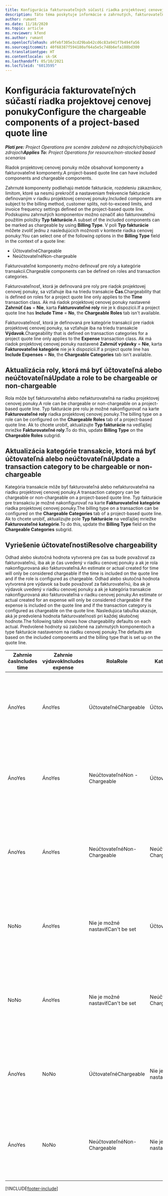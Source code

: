 ```yaml
---
title: Konfigurácia fakturovateľných súčastí riadka projektovej cenovej ponuky
description: Táto téma poskytuje informácie o zahrnutých, fakturovateľných a nefakturovateľných komponentoch v riadkoch projektovej cenovej ponuky.
author: rumant
ms.date: 11/18/2020
ms.topic: article
ms.reviewer: kfend
ms.author: rumant
ms.openlocfilehash: a9febf305e3cd29bab42cd6c83a941f7b494fa56
ms.sourcegitcommit: 40f68387f594180af64a5e5c748b6efa188bd300
ms.translationtype: HT
ms.contentlocale: sk-SK
ms.lasthandoff: 05/10/2021
ms.locfileid: "6013595"
---
```

# <a name="configure-the-chargeable-components-of-a-project-based-quote-line"></a><span data-ttu-id="54d03-103">Konfigurácia fakturovateľných súčastí riadka projektovej cenovej ponuky</span><span class="sxs-lookup"><span data-stu-id="54d03-103">Configure the chargeable components of a project-based quote line</span></span>

<span data-ttu-id="54d03-104">_**Platí pre:** Project Operations pre scenáre založené na zdrojoch/chýbajúcich zdrojoch_</span><span class="sxs-lookup"><span data-stu-id="54d03-104">_**Applies To:** Project Operations for resource/non-stocked based scenarios_</span></span>

<span data-ttu-id="54d03-105">Riadok projektovej cenovej ponuky môže obsahovať komponenty a fakturovateľné komponenty.</span><span class="sxs-lookup"><span data-stu-id="54d03-105">A project-based quote line can have included components and chargeable components.</span></span>

<span data-ttu-id="54d03-106">Zahrnuté komponenty podliehajú metóde fakturácie, rozdeleniu zákazníkov, limitom, ktoré sa nesmú prekročiť a nastaveniam frekvencie fakturácie definovaným v riadku projektovej cenovej ponuky.</span><span class="sxs-lookup"><span data-stu-id="54d03-106">Included components are subject to the billing method, customer splits, not-to-exceed limits, and invoice frequency settings defined on the project-based quote line.</span></span>
<span data-ttu-id="54d03-107">Podskupinu zahrnutých komponentov možno označiť ako fakturovateľnú použitím položky **Typ fakturácie**.</span><span class="sxs-lookup"><span data-stu-id="54d03-107">A subset of the included components can be marked as chargeable by using **Billing Type**.</span></span> <span data-ttu-id="54d03-108">V poli **Typ fakturácie** môžete zvoliť jednu z nasledujúcich možností v kontexte riadka cenovej ponuky:</span><span class="sxs-lookup"><span data-stu-id="54d03-108">You can select one of the following options in the **Billing Type** field in the context of a quote line:</span></span>

   - <span data-ttu-id="54d03-109">Účtovateľné</span><span class="sxs-lookup"><span data-stu-id="54d03-109">Chargeable</span></span>
   - <span data-ttu-id="54d03-110">Neúčtovateľné</span><span class="sxs-lookup"><span data-stu-id="54d03-110">Non-chargeable</span></span>

<span data-ttu-id="54d03-111">Fakturovateľné komponenty možno definovať pre roly a kategórie transakcií.</span><span class="sxs-lookup"><span data-stu-id="54d03-111">Chargeable components can be defined on roles and transaction categories.</span></span>

<span data-ttu-id="54d03-112">Fakturovateľnosť, ktorá je definovaná pre roly pre riadok projektovej cenovej ponuky, sa vzťahuje iba na triedu transakcie **Čas**.</span><span class="sxs-lookup"><span data-stu-id="54d03-112">Chargeability that is defined on roles for a project quote line only applies to the **Time** transaction class.</span></span> <span data-ttu-id="54d03-113">Ak má riadok projektovej cenovej ponuky nastavené **Zahrnúť čas** = **Nie**, karta **Fakturovateľné roly** nie je k dispozícii.</span><span class="sxs-lookup"><span data-stu-id="54d03-113">If a project quote line has **Include Time** = **No**, the **Chargeable Roles** tab isn't available.</span></span>

<span data-ttu-id="54d03-114">Fakturovateľnosť, ktorá je definovaná pre kategórie transakcií pre riadok projektovej cenovej ponuky, sa vzťahuje iba na triedu transakcie **Výdavok**.</span><span class="sxs-lookup"><span data-stu-id="54d03-114">Chargeability that is defined on transaction categories for a project quote line only applies to the **Expense** transaction class.</span></span> <span data-ttu-id="54d03-115">Ak má riadok projektovej cenovej ponuky nastavené **Zahrnúť výdavky** = **Nie**, karta **Fakturovateľné kategórie** nie je k dispozícii.</span><span class="sxs-lookup"><span data-stu-id="54d03-115">If a project quote line has **Include Expenses** = **No**, the **Chargeable Categories** tab isn't available.</span></span>

## <a name="update-a-role-to-be-chargeable-or-non-chargeable"></a><span data-ttu-id="54d03-116">Aktualizácia roly, ktorá má byť účtovateľná alebo neúčtovateľná</span><span class="sxs-lookup"><span data-stu-id="54d03-116">Update a role to be chargeable or non-chargeable</span></span>
<span data-ttu-id="54d03-117">Rola môže byť fakturovateľná alebo nefakturovateľná na riadku projektovej cenovej ponuky.</span><span class="sxs-lookup"><span data-stu-id="54d03-117">A role can be chargeable or non-chargeable on a project-based quote line.</span></span> <span data-ttu-id="54d03-118">Typ fakturácie pre rolu je možné nakonfigurovať na karte **Fakturovateľné roly** riadka projektovej cenovej ponuky.</span><span class="sxs-lookup"><span data-stu-id="54d03-118">The billing type on a role can be configured on the **Chargeable Roles** tab of a project-based quote line.</span></span> <span data-ttu-id="54d03-119">Ak to chcete urobiť, aktualizujte **Typ fakturácie** na vedľajšej mriežke **Fakturovateľné roly**.</span><span class="sxs-lookup"><span data-stu-id="54d03-119">To do this, update **Billing Type** on the **Chargeable Roles** subgrid.</span></span> 

## <a name="update-a-transaction-category-to-be-chargeable-or-non-chargeable"></a><span data-ttu-id="54d03-120">Aktualizácia kategórie transakcie, ktorá má byť účtovateľná alebo neúčtovateľná</span><span class="sxs-lookup"><span data-stu-id="54d03-120">Update a transaction category to be chargeable or non-chargeable</span></span>
<span data-ttu-id="54d03-121">Kategória transakcie môže byť fakturovateľná alebo nefakturovateľná na riadku projektovej cenovej ponuky.</span><span class="sxs-lookup"><span data-stu-id="54d03-121">A transaction category can be chargeable or non-chargeable on a project-based quote line.</span></span> <span data-ttu-id="54d03-122">Typ fakturácie pre transakciu je možné nakonfigurovať na karte **Fakturovateľné kategórie** riadka projektovej cenovej ponuky.</span><span class="sxs-lookup"><span data-stu-id="54d03-122">The billing type on a transaction can be configured on the **Chargeable Categories** tab of a project-based quote line.</span></span> <span data-ttu-id="54d03-123">Ak to chcete urobiť, aktualizujte pole **Typ fakturácie** na vedľajšej mriežke **Fakturovateľné kategórie**.</span><span class="sxs-lookup"><span data-stu-id="54d03-123">To do this, update the **Billing Type** field on the **Chargeable Categories** subgrid.</span></span> 

## <a name="resolve-chargeability"></a><span data-ttu-id="54d03-124">Vyriešenie účtovateľnosti</span><span class="sxs-lookup"><span data-stu-id="54d03-124">Resolve chargeability</span></span>

<span data-ttu-id="54d03-125">Odhad alebo skutočná hodnota vytvorená pre čas sa bude považovať za fakturovateľnú, iba ak je čas uvedený v riadku cenovej ponuky a ak je rola nakonfigurovaná ako fakturovateľná.</span><span class="sxs-lookup"><span data-stu-id="54d03-125">An estimate or actual created for time will only be considered chargeable if the time is included on the quote line and if the role is configured as chargeable.</span></span>
<span data-ttu-id="54d03-126">Odhad alebo skutočná hodnota vytvorená pre výdavok sa bude považovať za fakturovateľnú, iba ak je výdavok uvedený v riadku cenovej ponuky a ak je kategória transakcie nakonfigurovaná ako fakturovateľná v riadku cenovej ponuky.</span><span class="sxs-lookup"><span data-stu-id="54d03-126">An estimate or actual created for an expense will only be considered chargeable if the expense is included on the quote line and if the transaction category is configured as chargeable on the quote line.</span></span> <span data-ttu-id="54d03-127">Nasledujúca tabuľka ukazuje, aká je predvolená hodnota fakturovateľnosti pri každej skutočnej hodnote.</span><span class="sxs-lookup"><span data-stu-id="54d03-127">The following table shows how chargeability defaults on each actual.</span></span> <span data-ttu-id="54d03-128">Predvolené hodnoty sú založené na zahrnutých komponentoch a type fakturácie nastavenom na riadku cenovej ponuky.</span><span class="sxs-lookup"><span data-stu-id="54d03-128">The defaults are based on the included components and the billing type that is set up on the quote line.</span></span>

| <span data-ttu-id="54d03-129">Zahrnie čas</span><span class="sxs-lookup"><span data-stu-id="54d03-129">Includes time</span></span> | <span data-ttu-id="54d03-130">Zahrnie výdavok</span><span class="sxs-lookup"><span data-stu-id="54d03-130">Includes expense</span></span> | <span data-ttu-id="54d03-131">Rola</span><span class="sxs-lookup"><span data-stu-id="54d03-131">Role</span></span> | <span data-ttu-id="54d03-132">Kategória</span><span class="sxs-lookup"><span data-stu-id="54d03-132">Category</span></span> | <span data-ttu-id="54d03-133">Úloha</span><span class="sxs-lookup"><span data-stu-id="54d03-133">Task</span></span> |
| --- | --- | --- | --- | --- |
| <span data-ttu-id="54d03-134">Áno</span><span class="sxs-lookup"><span data-stu-id="54d03-134">Yes</span></span> | <span data-ttu-id="54d03-135">Áno</span><span class="sxs-lookup"><span data-stu-id="54d03-135">Yes</span></span> | <span data-ttu-id="54d03-136">Účtovateľné</span><span class="sxs-lookup"><span data-stu-id="54d03-136">Chargeable</span></span> | <span data-ttu-id="54d03-137">Účtovateľné</span><span class="sxs-lookup"><span data-stu-id="54d03-137">Chargeable</span></span> | <span data-ttu-id="54d03-138">Fakturácia skutočnej hodnoty času: Účtovateľné</span><span class="sxs-lookup"><span data-stu-id="54d03-138">Billing on a time actual: Chargeable</span></span> </br><span data-ttu-id="54d03-139">Typ fakturácie skutočnej hodnoty výdavku: Účtovateľné</span><span class="sxs-lookup"><span data-stu-id="54d03-139">Billing type on an expense actual: Chargeable</span></span> |
| <span data-ttu-id="54d03-140">Áno</span><span class="sxs-lookup"><span data-stu-id="54d03-140">Yes</span></span> | <span data-ttu-id="54d03-141">Áno</span><span class="sxs-lookup"><span data-stu-id="54d03-141">Yes</span></span> | <span data-ttu-id="54d03-142">Neúčtovateľné</span><span class="sxs-lookup"><span data-stu-id="54d03-142">Non - Chargeable</span></span> | <span data-ttu-id="54d03-143">Účtovateľné</span><span class="sxs-lookup"><span data-stu-id="54d03-143">Chargeable</span></span> | <span data-ttu-id="54d03-144">Fakturácia skutočnej hodnoty času: Neúčtovateľné</span><span class="sxs-lookup"><span data-stu-id="54d03-144">Billing on a time actual: Non-Chargeable</span></span> </br><span data-ttu-id="54d03-145">Typ fakturácie skutočnej hodnoty výdavku: Účtovateľné</span><span class="sxs-lookup"><span data-stu-id="54d03-145">Billing type on an expense actual: Chargeable</span></span> |
| <span data-ttu-id="54d03-146">Áno</span><span class="sxs-lookup"><span data-stu-id="54d03-146">Yes</span></span> | <span data-ttu-id="54d03-147">Áno</span><span class="sxs-lookup"><span data-stu-id="54d03-147">Yes</span></span> | <span data-ttu-id="54d03-148">Neúčtovateľné</span><span class="sxs-lookup"><span data-stu-id="54d03-148">Non-Chargeable</span></span> | <span data-ttu-id="54d03-149">Neúčtovateľné</span><span class="sxs-lookup"><span data-stu-id="54d03-149">Non-Chargeable</span></span> | <span data-ttu-id="54d03-150">Fakturácia skutočnej hodnoty času: Neúčtovateľné</span><span class="sxs-lookup"><span data-stu-id="54d03-150">Billing on a time actual: Non-Chargeable</span></span> </br><span data-ttu-id="54d03-151">Typ fakturácie skutočnej hodnoty výdavku: Neúčtovateľné</span><span class="sxs-lookup"><span data-stu-id="54d03-151">Billing type on an expense actual: Non-Chargeable</span></span> |
| <span data-ttu-id="54d03-152">No</span><span class="sxs-lookup"><span data-stu-id="54d03-152">No</span></span> | <span data-ttu-id="54d03-153">Áno</span><span class="sxs-lookup"><span data-stu-id="54d03-153">Yes</span></span> | <span data-ttu-id="54d03-154">Nie je možné nastaviť</span><span class="sxs-lookup"><span data-stu-id="54d03-154">Can't be set</span></span> | <span data-ttu-id="54d03-155">Účtovateľné</span><span class="sxs-lookup"><span data-stu-id="54d03-155">Chargeable</span></span> | <span data-ttu-id="54d03-156">Fakturácia skutočnej hodnoty času: Nedostupné</span><span class="sxs-lookup"><span data-stu-id="54d03-156">Billing on a time actual: Not available</span></span> </br><span data-ttu-id="54d03-157">Typ fakturácie skutočnej hodnoty výdavku: Účtovateľné</span><span class="sxs-lookup"><span data-stu-id="54d03-157">Billing type on an expense actual: Chargeable</span></span> |
| <span data-ttu-id="54d03-158">No</span><span class="sxs-lookup"><span data-stu-id="54d03-158">No</span></span> | <span data-ttu-id="54d03-159">Áno</span><span class="sxs-lookup"><span data-stu-id="54d03-159">Yes</span></span> | <span data-ttu-id="54d03-160">Nie je možné nastaviť</span><span class="sxs-lookup"><span data-stu-id="54d03-160">Can't be set</span></span> | <span data-ttu-id="54d03-161">Neúčtovateľné</span><span class="sxs-lookup"><span data-stu-id="54d03-161">Non-Chargeable</span></span> | <span data-ttu-id="54d03-162">Fakturácia skutočnej hodnoty času: Nedostupné</span><span class="sxs-lookup"><span data-stu-id="54d03-162">Billing on a time actual: Not available</span></span> </br><span data-ttu-id="54d03-163">Typ fakturácie skutočnej hodnoty výdavku: Neúčtovateľné</span><span class="sxs-lookup"><span data-stu-id="54d03-163">Billing type on an expense actual: Non-chargeable</span></span> |
| <span data-ttu-id="54d03-164">Áno</span><span class="sxs-lookup"><span data-stu-id="54d03-164">Yes</span></span> | <span data-ttu-id="54d03-165">No</span><span class="sxs-lookup"><span data-stu-id="54d03-165">No</span></span> | <span data-ttu-id="54d03-166">Účtovateľné</span><span class="sxs-lookup"><span data-stu-id="54d03-166">Chargeable</span></span> | <span data-ttu-id="54d03-167">Nie je možné nastaviť</span><span class="sxs-lookup"><span data-stu-id="54d03-167">Can't be set</span></span> | <span data-ttu-id="54d03-168">Fakturácia skutočnej hodnoty času: Účtovateľné</span><span class="sxs-lookup"><span data-stu-id="54d03-168">Billing on a time actual: Chargeable</span></span> </br><span data-ttu-id="54d03-169">Typ fakturácie skutočnej hodnoty výdavku: Nedostupné</span><span class="sxs-lookup"><span data-stu-id="54d03-169">Billing type on an expense actual: Not available</span></span> |
| <span data-ttu-id="54d03-170">Áno</span><span class="sxs-lookup"><span data-stu-id="54d03-170">Yes</span></span> | <span data-ttu-id="54d03-171">No</span><span class="sxs-lookup"><span data-stu-id="54d03-171">No</span></span> | <span data-ttu-id="54d03-172">Neúčtovateľné</span><span class="sxs-lookup"><span data-stu-id="54d03-172">Non-Chargeable</span></span> | <span data-ttu-id="54d03-173">Nie je možné nastaviť</span><span class="sxs-lookup"><span data-stu-id="54d03-173">Can't be set</span></span> | <span data-ttu-id="54d03-174">Fakturácia skutočnej hodnoty času: Neúčtovateľné</span><span class="sxs-lookup"><span data-stu-id="54d03-174">Billing on a time actual: Non-chargeable</span></span> </br> <span data-ttu-id="54d03-175">Typ fakturácie skutočnej hodnoty výdavku: Nedostupné</span><span class="sxs-lookup"><span data-stu-id="54d03-175">Billing type on an expense actual: Not available</span></span> |


[!INCLUDE[footer-include](../includes/footer-banner.md)]
